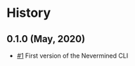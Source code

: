 History
=======

0.1.0 (May, 2020)
-------------------------

* [#1](https://github.com/keyko-io/nevermined-cli/issues/1) First version of the Nevermined CLI


